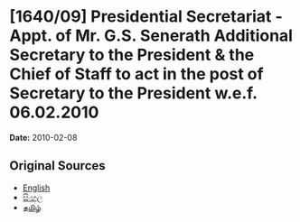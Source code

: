 # [1640/09] Presidential Secretariat - Appt. of Mr. G.S. Senerath Additional Secretary to the President & the Chief of Staff to act in the post of Secretary to the President w.e.f. 06.02.2010

**Date:** 2010-02-08

## Original Sources

- [English](https://documents.gov.lk/view/extra-gazettes/2010/2/1640-09_E.pdf)
- [සිංහල](https://documents.gov.lk/view/extra-gazettes/2010/2/1640-09_S.pdf)
- [தமிழ்](https://documents.gov.lk/view/extra-gazettes/2010/2/1640-09_T.pdf)
